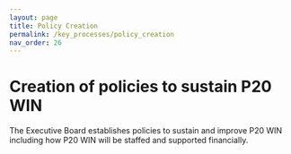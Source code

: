 ```yaml
---
layout: page
title: Policy Creation
permalink: /key_processes/policy_creation
nav_order: 26
---
```


# Creation of policies to sustain P20 WIN	

The Executive Board establishes policies to sustain and improve P20 WIN including how P20 WIN will be staffed and supported financially.
